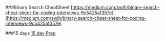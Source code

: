 ###Binary Search CheatSheet
[https://medium.com/swlh/binary-search-cheat-sheet-for-coding-interviews-9c5425af357e](https://medium.com/swlh/binary-search-cheat-sheet-for-coding-interviews-9c5425af357e)

###15 days
[15 day Prep](https://medium.com/@nhudinhtuan/15-days-cheat-sheet-for-hacking-technical-interviews-at-big-tech-companies-d780717dcec1)
